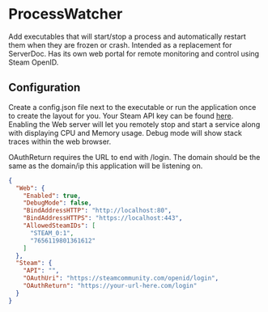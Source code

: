 # ProcessWatcher
Add executables that will start/stop a process and automatically restart them when they are frozen or crash. Intended as a replacement for ServerDoc.
Has its own web portal for remote monitoring and control using Steam OpenID.

## Configuration
Create a config.json file next to the executable or run the application once to create the layout for you.
Your Steam API key can be found [here](https://steamcommunity.com/dev/apikey).
Enabling the Web server will let you remotely stop and start a service along with displaying CPU and Memory usage. Debug mode will show stack traces within the web browser.

OAuthReturn requires the URL to end with /login. The domain should be the same as the domain/ip this application will be listening on.

```json
{
  "Web": {
    "Enabled": true,
    "DebugMode": false,
    "BindAddressHTTP": "http://localhost:80",
    "BindAddressHTTPS": "https://localhost:443",
    "AllowedSteamIDs": [
      "STEAM_0:1",
      "7656119801361612"
    ]
  },
  "Steam": {
    "API": "",
    "OAuthUri": "https://steamcommunity.com/openid/login",
    "OAuthReturn": "https://your-url-here.com/login"
  }
}
```